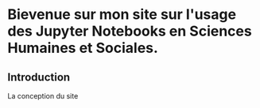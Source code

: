 # Bievenue sur mon site sur l'usage des Jupyter Notebooks en Sciences Humaines et Sociales.

## Introduction

La conception du site